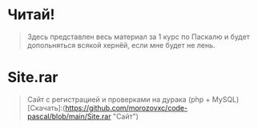 # Читай!
> Здесь представлен весь материал за 1 курс по Паскалю и будет допольняться всякой хернёй, если мне будет не лень.

# Site.rar 
> Сайт с регистрацией и проверками на дурака (php + MySQL) [Скачать]:(https://github.com/morozovxc/code-pascal/blob/main/Site.rar "Сайт")
